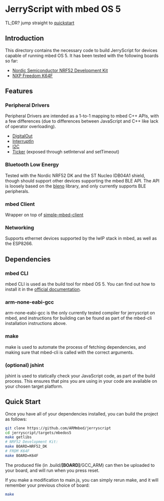 # JerryScript with mbed OS 5

TL;DR? jump straight to [quickstart](#quick-start)

## Introduction

This directory contains the necessary code to build JerryScript for devices
capable of running mbed OS 5. It has been tested with the following boards
so far:

- [Nordic Semiconductor NRF52 Development Kit](https://developer.mbed.org/platforms/Nordic-nRF52-DK/)
- [NXP Freedom K64F](https://developer.mbed.org/platforms/FRDM-K64F/)

## Features

### Peripheral Drivers

Peripheral Drivers are intended as a 1-to-1 mapping to mbed C++ APIs, with a few
differences (due to differences between JavaScript and C++ like lack of operator
overloading).

- [DigitalOut](https://docs.mbed.com/docs/mbed-os-api-reference/en/5.1/APIs/io/DigitalOut/)
- [InterruptIn](https://docs.mbed.com/docs/mbed-os-api-reference/en/5.1/APIs/io/InterruptIn/)
- [I2C](https://docs.mbed.com/docs/mbed-os-api-reference/en/5.1/APIs/interfaces/digital/I2C/)
- [Ticker](https://docs.mbed.com/docs/mbed-os-api-reference/en/5.1/APIs/tasks/Ticker/) (exposed through setInterval and setTimeout)

### Bluetooth Low Energy

Tested with the Nordic NRF52 DK and the ST Nucleo IDB04A1 shield, though should
support other devices supporting the mbed BLE API. The API is loosely based on
the [bleno](https://github.com/sandeepmistry/bleno) library, and only currently
supports BLE peripherals.

### mbed Client

Wrapper on top of [simple-mbed-client](https://github.com/ARMmbed/)

### Networking

Supports ethernet devices supported by the lwIP stack in mbed, as well as the
ESP8266.

## Dependencies

### mbed CLI

mbed CLI is used as the build tool for mbed OS 5. You can find out how to install
it in the [official documentation](https://docs.mbed.com/docs/mbed-os-handbook/en/5.1/dev_tools/cli/#installing-mbed-cli).

### arm-none-eabi-gcc

arm-none-eabi-gcc is the only currently tested compiler for jerryscript on mbed,
and instructions for building can be found as part of the mbed-cli installation
instructions above.

### make

make is used to automate the process of fetching dependencies, and making sure that
mbed-cli is called with the correct arguments. 

### (optional) jshint

jshint is used to statically check your JavaScript code, as part of the build process.
This ensures that pins you are using in your code are available on your chosen target
platform.

## Quick Start

Once you have all of your dependencies installed, you can build the project as follows:

```bash
git clone https://github.com/ARMmbed/jerryscript
cd jerryscript/targets/mbedos5
make getlibs
# NRF52 Development Kit:
make BOARD=NRF52_DK
# FRDM K64F
make BOARD=K64F
```

The produced file (in .build/**[BOARD]**/GCC_ARM) can then be uploaded to your board, and will
run when you press reset.

If you make a modification to main.js, you can simply rerun make, and it will remember your
previous choice of board:

```bash
make
```
